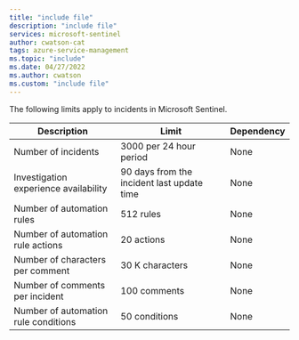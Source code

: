```yaml
---
title: "include file" 
description: "include file" 
services: microsoft-sentinel
author: cwatson-cat
tags: azure-service-management
ms.topic: "include"
ms.date: 04/27/2022
ms.author: cwatson
ms.custom: "include file"
---
```


The following limits apply to incidents in Microsoft Sentinel.

|Description  |Limit  |Dependency|
|---------|---------|-------|
|Number of incidents  | 3000 per 24 hour period | None |
|Investigation experience availability     | 90 days from the incident last update time       |None|
|Number of automation rules     | 512  rules      |None|
|Number of automation rule actions    | 20  actions    |None|
|Number of characters per comment   | 30 K characters  |None|
|Number of comments per incident   | 100  comments  |None|
|Number of automation rule conditions    | 50 conditions   |None|
